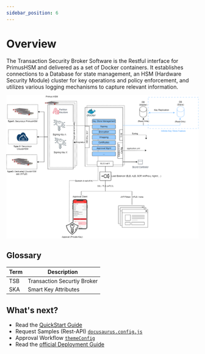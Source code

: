```yaml
---
sidebar_position: 6
---
```


# Overview

The Transaction Security Broker Software is the Restful interface for PrimusHSM and delivered as a set of Docker containers. It establishes connections to a Database for state management, an HSM (Hardware Security Module) cluster for key operations and policy enforcement, and utilizes various logging mechanisms to capture relevant information.

![TSB Architecture](./TSB/img/TSB_Architecture.png)

## Glossary
| Term | Description |
|---|---|
| TSB | Transaction Securtiy Broker |
| SKA | Smart Key Attributes |


## What's next?

- Read the [QuickStart Guide](./TSB/1_Get-Started/0_TSB-Quickstart.md)
- Request Samples (Rest-API) [`docusaurus.config.js`](https://docusaurus.io/docs/api/docusaurus-config)
- Approval Workflow [`themeConfig`](https://docusaurus.io/docs/api/themes/configuration)
- Read the [official Deployment Guide](./TSB/2_Installation-Userguide/On-Premise-Installation.md)
